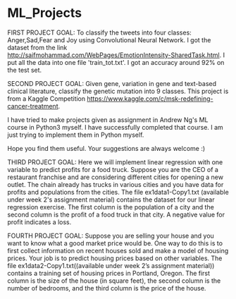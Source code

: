 # ML_Projects

FIRST PROJECT GOAL: To classify the tweets into four classes: Anger,Sad,Fear and Joy using Convolutional Neural Network.
I got the dataset from the link http://saifmohammad.com/WebPages/EmotionIntensity-SharedTask.html. I put all the data into one file 'train_tot.txt'. I got an accuracy around 92% on the test set.

SECOND PROJECT GOAL: Given gene, variation in gene and text-based clinical literature, classify the genetic mutation into 9 classes. This project is from a Kaggle Competition https://www.kaggle.com/c/msk-redefining-cancer-treatment.

I have tried to make projects given as assignment in Andrew Ng's ML course in Python3 myself. I have successfully completed that course. I am just trying to implement them in Python myself.

Hope you find them useful. Your suggestions are always welcome :)

THIRD PROJECT GOAL: Here we will implement linear regression with one variable to predict profits for a food truck. Suppose you 
are the CEO of a restaurant franchise and are considering different cities for opening a new outlet. The chain already has trucks in various cities and you have data for profits and populations from the cities.
The file ex1data1-Copy1.txt (available under week 2's assignment material) contains the dataset for our linear regression exercise. The first column is the population of a city and the second column is the profit of a food truck in that city. A negative value for profit indicates a loss.

FOURTH PROJECT GOAL: Suppose you are selling your house and you want to know what a good market price would be. One way to do this is to first collect information on recent houses sold and make a model of housing prices. Your job is to predict housing prices based on other variables.
The file ex1data2-Copy1.txt((available under week 2’s assignment material)) contains a training set of housing prices in Portland, Oregon. The first column is the size of the house (in square feet), the second column is the number of bedrooms, and the third column is the price of the house.
